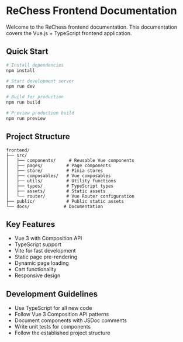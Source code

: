 # ReChess Frontend Documentation

Welcome to the ReChess frontend documentation. This documentation covers the Vue.js + TypeScript frontend application.

## Quick Start

```bash
# Install dependencies
npm install

# Start development server
npm run dev

# Build for production
npm run build

# Preview production build
npm run preview
```

## Project Structure

```
frontend/
├── src/
│   ├── components/     # Reusable Vue components
│   ├── pages/         # Page components
│   ├── store/         # Pinia stores
│   ├── composables/   # Vue composables
│   ├── utils/         # Utility functions
│   ├── types/         # TypeScript types
│   ├── assets/        # Static assets
│   └── router/        # Vue Router configuration
├── public/            # Public static assets
└── docs/             # Documentation
```

## Key Features

- Vue 3 with Composition API
- TypeScript support
- Vite for fast development
- Static page pre-rendering
- Dynamic page loading
- Cart functionality
- Responsive design

## Development Guidelines

- Use TypeScript for all new code
- Follow Vue 3 Composition API patterns
- Document components with JSDoc comments
- Write unit tests for components
- Follow the established project structure 
